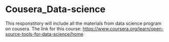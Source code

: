 # Cousera_Data-science
This responstitory will include all the materials from data science program on cousera. 
The link for this course: https://www.coursera.org/learn/open-source-tools-for-data-science/home 
